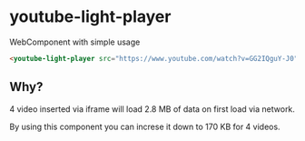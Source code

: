 # youtube-light-player
WebComponent with simple usage
```html
<youtube-light-player src="https://www.youtube.com/watch?v=GG2IQguY-J0"></youtube-light-player>
```

## Why?
4 video inserted via iframe will load 2.8 MB of data on first load via network. 

By using this component you can increse it down to 170 KB for 4 videos.
